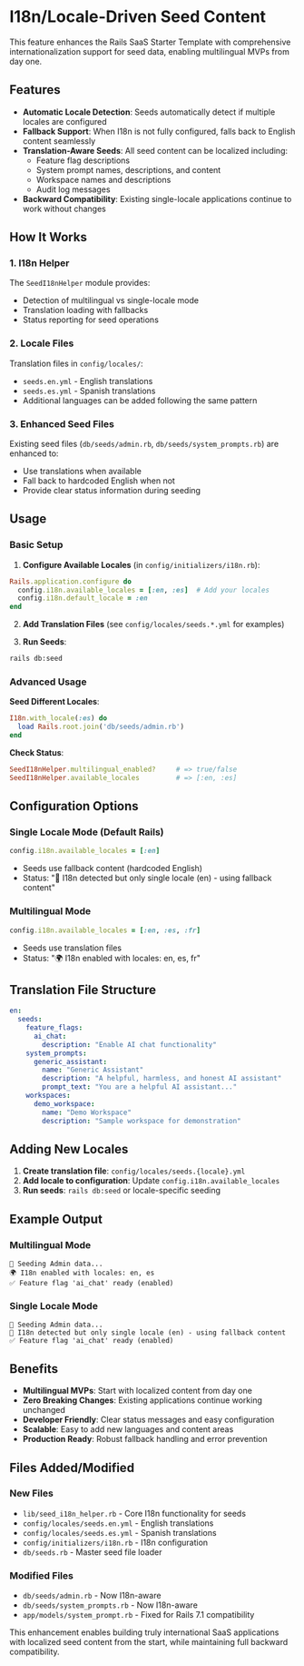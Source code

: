# I18n/Locale-Driven Seed Content

This feature enhances the Rails SaaS Starter Template with comprehensive internationalization support for seed data, enabling multilingual MVPs from day one.

## Features

- **Automatic Locale Detection**: Seeds automatically detect if multiple locales are configured
- **Fallback Support**: When I18n is not fully configured, falls back to English content seamlessly
- **Translation-Aware Seeds**: All seed content can be localized including:
  - Feature flag descriptions
  - System prompt names, descriptions, and content
  - Workspace names and descriptions
  - Audit log messages
- **Backward Compatibility**: Existing single-locale applications continue to work without changes

## How It Works

### 1. I18n Helper

The `SeedI18nHelper` module provides:
- Detection of multilingual vs single-locale mode
- Translation loading with fallbacks
- Status reporting for seed operations

### 2. Locale Files

Translation files in `config/locales/`:
- `seeds.en.yml` - English translations
- `seeds.es.yml` - Spanish translations
- Additional languages can be added following the same pattern

### 3. Enhanced Seed Files

Existing seed files (`db/seeds/admin.rb`, `db/seeds/system_prompts.rb`) are enhanced to:
- Use translations when available
- Fall back to hardcoded English when not
- Provide clear status information during seeding

## Usage

### Basic Setup

1. **Configure Available Locales** (in `config/initializers/i18n.rb`):
```ruby
Rails.application.configure do
  config.i18n.available_locales = [:en, :es]  # Add your locales
  config.i18n.default_locale = :en
end
```

2. **Add Translation Files** (see `config/locales/seeds.*.yml` for examples)

3. **Run Seeds**:
```bash
rails db:seed
```

### Advanced Usage

**Seed Different Locales**:
```ruby
I18n.with_locale(:es) do
  load Rails.root.join('db/seeds/admin.rb')
end
```

**Check Status**:
```ruby
SeedI18nHelper.multilingual_enabled?     # => true/false
SeedI18nHelper.available_locales         # => [:en, :es]
```

## Configuration Options

### Single Locale Mode (Default Rails)
```ruby
config.i18n.available_locales = [:en]
```
- Seeds use fallback content (hardcoded English)
- Status: "📝 I18n detected but only single locale (en) - using fallback content"

### Multilingual Mode 
```ruby
config.i18n.available_locales = [:en, :es, :fr]
```
- Seeds use translation files
- Status: "🌍 I18n enabled with locales: en, es, fr"

## Translation File Structure

```yaml
en:
  seeds:
    feature_flags:
      ai_chat:
        description: "Enable AI chat functionality"
    system_prompts:
      generic_assistant:
        name: "Generic Assistant"
        description: "A helpful, harmless, and honest AI assistant"
        prompt_text: "You are a helpful AI assistant..."
    workspaces:
      demo_workspace:
        name: "Demo Workspace"
        description: "Sample workspace for demonstration"
```

## Adding New Locales

1. **Create translation file**: `config/locales/seeds.{locale}.yml`
2. **Add locale to configuration**: Update `config.i18n.available_locales`
3. **Run seeds**: `rails db:seed` or locale-specific seeding

## Example Output

### Multilingual Mode
```
🌱 Seeding Admin data...
🌍 I18n enabled with locales: en, es
✅ Feature flag 'ai_chat' ready (enabled)
```

### Single Locale Mode  
```
🌱 Seeding Admin data...
📝 I18n detected but only single locale (en) - using fallback content
✅ Feature flag 'ai_chat' ready (enabled)
```

## Benefits

- **Multilingual MVPs**: Start with localized content from day one
- **Zero Breaking Changes**: Existing applications continue working unchanged
- **Developer Friendly**: Clear status messages and easy configuration
- **Scalable**: Easy to add new languages and content areas
- **Production Ready**: Robust fallback handling and error prevention

## Files Added/Modified

### New Files
- `lib/seed_i18n_helper.rb` - Core I18n functionality for seeds
- `config/locales/seeds.en.yml` - English translations
- `config/locales/seeds.es.yml` - Spanish translations  
- `config/initializers/i18n.rb` - I18n configuration
- `db/seeds.rb` - Master seed file loader

### Modified Files
- `db/seeds/admin.rb` - Now I18n-aware
- `db/seeds/system_prompts.rb` - Now I18n-aware
- `app/models/system_prompt.rb` - Fixed for Rails 7.1 compatibility

This enhancement enables building truly international SaaS applications with localized seed content from the start, while maintaining full backward compatibility.